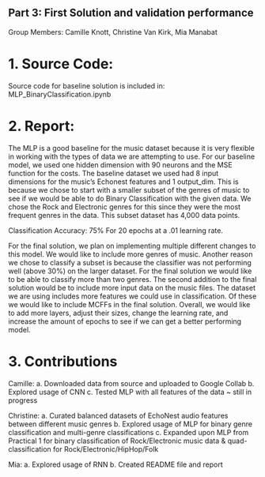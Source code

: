 ## Part 3: First Solution and validation performance ##
Group Members: Camille Knott, Christine Van Kirk, Mia Manabat

# 1. Source Code: 

Source code for baseline solution is included in: MLP_BinaryClassification.ipynb
	

# 2. Report:
	
The MLP is a good baseline for the music dataset because it is very flexible in working with the types of data we are attempting to use. For our baseline model, we used one hidden dimension with 90 neurons and the MSE function for the costs. The baseline dataset we used had 8 input dimensions for the music’s Echonest features and 1 output_dim. This is because we chose to start with a smaller subset of the genres of music to see if we would be able to do Binary Classification with the given data. We chose the Rock and Electronic genres for this since they were the most frequent genres in the data. This subset dataset has 4,000 data points. 

Classification Accuracy: 75% 
For 20 epochs at a .01 learning rate. 

For the final solution, we plan on implementing multiple different changes to this model. We would like to include more genres of music. Another reason we chose to classify a subset is because the classifier was not performing well (above 30%) on the larger dataset. For the final solution we would like to be able to classify more than two genres. 
The second addition to the final solution would be to include more input data on the music files. The dataset we are using includes more features we could use in classification. Of these we would like to include MCFFs in the final solution. 
Overall, we would like to add more layers, adjust their sizes, change the learning rate, and increase the amount of epochs to see if we can get a better performing model. 

# 3. Contributions

Camille:
a. Downloaded data from source and uploaded to Google Collab
b. Explored usage of CNN
c. Tested MLP with all features of the data ~ still in progress		

Christine:
a. Curated balanced datasets of EchoNest audio features between different music genres
b.  Explored usage of MLP for binary genre classification and multi-genre classifications
c. Expanded upon MLP from Practical 1 for binary classification of Rock/Electronic music data & quad-classification for Rock/Electronic/HipHop/Folk

Mia:
a. Explored usage of RNN
b. Created README file and report 

		
	



